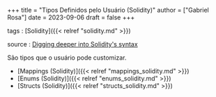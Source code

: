+++
title = "Tipos Definidos pelo Usuário (Solidity)"
author = ["Gabriel Rosa"]
date = 2023-09-06
draft = false
+++

tags
: [Solidity]({{< relref "solidity.md" >}})

source
: [Digging deeper into Solidity's syntax](https://learnweb3.io/degrees/ethereum-developer-degree/sophomore/digging-deeper-into-soliditys-syntax/)

São tipos que o usuário pode customizar.

-   [Mappings (Solidity)]({{< relref "mappings_solidity.md" >}})
-   [Enums (Solidity)]({{< relref "enums_solidity.md" >}})
-   [Structs (Solidity)]({{< relref "structs_solidity.md" >}})
